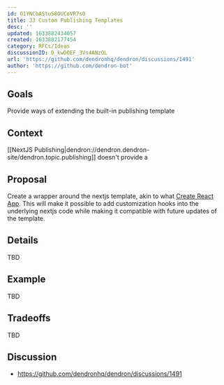 ```yaml
---
id: O1YNCbAStuS8OUCoVR7s0
title: 33 Custom Publishing Templates
desc: ''
updated: 1633882434057
created: 1633882177454
category: RFCs/Ideas
discussionID: D_kwDOEF_3Vs4ANzOL
url: 'https://github.com/dendronhq/dendron/discussions/1491'
author: 'https://github.com/dendron-bot'
---
```


## Goals

Provide ways of extending the built-in publishing template

## Context

[[NextJS Publishing|dendron://dendron.dendron-site/dendron.topic.publishing]] doesn't provide a 

## Proposal

Create a wrapper around the nextjs template, akin to what [Create React App](https://create-react-app.dev/docs/custom-templates/). This will make it possible to add customization hooks into the underlying nextjs code while making it compatible with future updates of the template. 

## Details

TBD

## Example

TBD

## Tradeoffs

TBD

## Discussion
- https://github.com/dendronhq/dendron/discussions/1491


